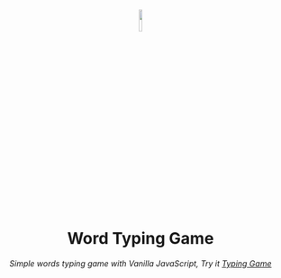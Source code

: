<h1 align="center">
    <img src="https://icons.iconarchive.com/icons/tpdkdesign.net/refresh-cl/256/Hardware-Keyboard-icon.png" width= 10% > <br>
    Word Typing Game
</h1>
<p align="center">
    <i>Simple words typing game with Vanilla JavaScript, Try it 
        <a href="https://wordtyping.netlify.app">
           Typing Game
       </a>
   </i>
</p>


